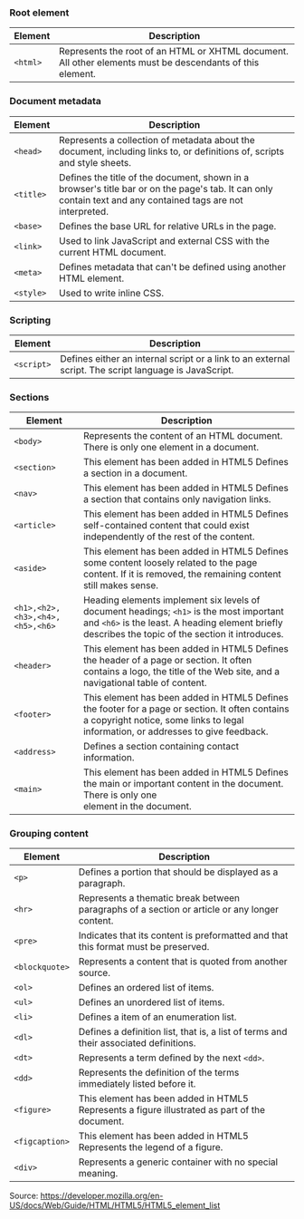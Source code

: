 ### Root element

| Element | Description |
|---------|-------------|
| `<html>` | Represents the root of an HTML or XHTML document. All other elements must be descendants of this element. |

### Document metadata

| Element |	Description |
|---------|-------------|
| `<head>` |	Represents a collection of metadata about the document, including links to, or definitions of, scripts and style sheets. |
| `<title>` |	Defines the title of the document, shown in a browser's title bar or on the page's tab. It can only contain text and any contained tags are not interpreted. |
| `<base>` |	Defines the base URL for relative URLs in the page. |
| `<link>` |	Used to link JavaScript and external CSS with the current HTML document. |
| `<meta>` |	Defines metadata that can't be defined using another HTML element. |
| `<style>` |	Used to write inline CSS. |

### Scripting

| Element |	Description |
|---------|-------------|
|`<script>`|	Defines either an internal script or a link to an external script. The script language is JavaScript.|

### Sections

| Element | Description |
|---------|-------------|
|`<body>` |	Represents the content of an HTML document. There is only one <body> element in a document.|
|`<section> ` |	This element has been added in HTML5	Defines a section in a document.|
|`<nav>` |	 This element has been added in HTML5	Defines a section that contains only navigation links.|
|`<article>` |	 This element has been added in HTML5	Defines self-contained content that could exist independently of the rest of the content.|
|`<aside>` |	 This element has been added in HTML5	Defines some content loosely related to the page content. If it is removed, the remaining content still makes sense.|
|`<h1>,<h2>,<h3>,<h4>,<h5>,<h6>` |	Heading elements implement six levels of document headings; `<h1>` is the most important and `<h6>` is the least. A heading element briefly describes the topic of the section it introduces.|
|`<header>` |	 This element has been added in HTML5	Defines the header of a page or section. It often contains a logo, the title of the Web site, and a navigational table of content.|
|`<footer>` |	 This element has been added in HTML5	Defines the footer for a page or section. It often contains a copyright notice, some links to legal information, or addresses to give feedback.|
|`<address>` |		Defines a section containing contact information.|
|`<main>` |	This element has been added in HTML5	Defines the main or important content in the document. There is only one <main> element in the document.|


### Grouping content

| Element | Description |
|---------|-------------|
|`<p>	` |	Defines a portion that should be displayed as a paragraph. |
|`<hr>` |		Represents a thematic break between paragraphs of a section or article or any longer content. |
|`<pre>` |		Indicates that its content is preformatted and that this format must be preserved. |
|`<blockquote>` |		Represents a content that is quoted from another source. |
|`<ol>` |		Defines an ordered list of items. | 
|`<ul>` |		Defines an unordered list of items. |
|`<li>` |		Defines a item of an enumeration list. |
|`<dl>` |		Defines a definition list, that is, a list of terms and their associated definitions. |
|`<dt>` |		Represents a term defined by the next `<dd>`. |
|`<dd>` |		Represents the definition of the terms immediately listed before it. |
|`<figure> ` |	This element has been added in HTML5	Represents a figure illustrated as part of the document. |
|`<figcaption>` |	 This element has been added in HTML5	Represents the legend of a figure. |
|`<div>	` |	Represents a generic container with no special meaning. |


Source: https://developer.mozilla.org/en-US/docs/Web/Guide/HTML/HTML5/HTML5_element_list
